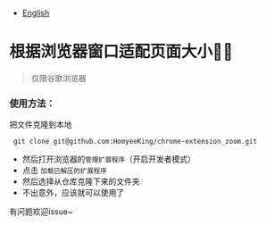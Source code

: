 - [English](./README_EN.md)

# 根据浏览器窗口适配页面大小🚀🚀

> 仅限谷歌浏览器

### 使用方法：

把文件克隆到本地
```git
 git clone git@github.com:HomyeeKing/chrome-extension_zoom.git
```

- 然后打开浏览器的`管理扩展程序`（开启开发者模式）
- 点击 `加载已解压的扩展程序`
- 然后选择从仓库克隆下来的文件夹
- 不出意外，应该就可以使用了

有问题欢迎issue~